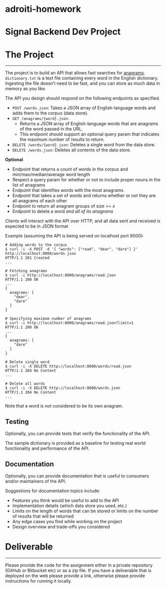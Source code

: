 # adroiti-homework

Signal Backend Dev Project
=========

# The Project

---

The project is to build an API that allows fast searches for [anagrams](https://en.wikipedia.org/wiki/Anagram). `dictionary.txt` is a text file containing every word in the English dictionary. Ingesting the file doesn’t need to be fast, and you can store as much data in memory as you like.

The API you design should respond on the following endpoints as specified.

- `POST /words.json`: Takes a JSON array of English-language words and adds them to the corpus (data store).
- `GET /anagrams/{word}.json`:
  - Returns a JSON array of English-language words that are anagrams of the word passed in the URL.
  - This endpoint should support an optional query param that indicates the maximum number of results to return.
- `DELETE /words/{word}.json`: Deletes a single word from the data store.
- `DELETE /words.json`: Deletes all contents of the data store.

**Optional**
- Endpoint that returns a count of words in the corpus and min/max/median/average word length
- Respect a query param for whether or not to include proper nouns in the list of anagrams
- Endpoint that identifies words with the most anagrams
- Endpoint that takes a set of words and returns whether or not they are all anagrams of each other
- Endpoint to return all anagram groups of size >= *x*
- Endpoint to delete a word *and all of its anagrams*

Clients will interact with the API over HTTP, and all data sent and received is expected to be in JSON format

Example (assuming the API is being served on localhost port 8000):

```{bash}
# Adding words to the corpus
$ curl -i -X POST -d '{ "words": ["read", "dear", "dare"] }' http://localhost:8000/words.json
HTTP/1.1 201 Created
...

# Fetching anagrams
$ curl -i http://localhost:8000/anagrams/read.json
HTTP/1.1 200 OK
...
{
  anagrams: [
    "dear",
    "dare"
  ]
}

# Specifying maximum number of anagrams
$ curl -i http://localhost:8000/anagrams/read.json?limit=1
HTTP/1.1 200 OK
...
{
  anagrams: [
    "dare"
  ]
}

# Delete single word
$ curl -i -X DELETE http://localhost:8000/words/read.json
HTTP/1.1 204 No Content
...

# Delete all words
$ curl -i -X DELETE http://localhost:8000/words.json
HTTP/1.1 204 No Content
...
```

Note that a word is not considered to be its own anagram.

## Testing

Optionally, you can provide tests that verify the functionality of the API.

The sample dictionary is provided as a baseline for testing real world functionality and performance of the API.

## Documentation

Optionally, you can provide documentation that is useful to consumers and/or maintainers of the API.

Suggestions for documentation topics include:

- Features you think would be useful to add to the API
- Implementation details (which data store you used, etc.)
- Limits on the length of words that can be stored or limits on the number of results that will be returned
- Any edge cases you find while working on the project
- Design overview and trade-offs you considered

# Deliverable
---

Please provide the code for the assignment either in a private repository (GitHub or Bitbucket etc) or as a zip file. If you have a deliverable that is deployed on the web please provide a link, otherwise please provide instructions for running it locally.
